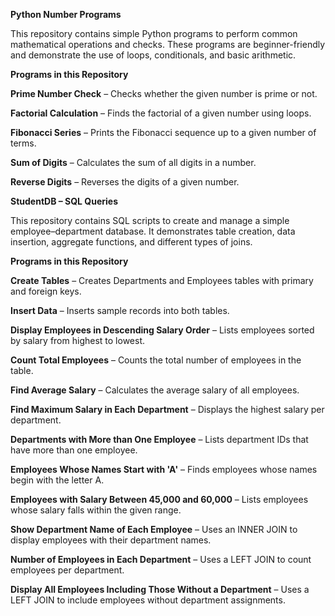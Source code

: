 **Python Number Programs**

This repository contains simple Python programs to perform common mathematical operations and checks.
These programs are beginner-friendly and demonstrate the use of loops, conditionals, and basic arithmetic.

**Programs in this Repository**

**Prime Number Check** – Checks whether the given number is prime or not.

**Factorial Calculation** – Finds the factorial of a given number using loops.

**Fibonacci Series** – Prints the Fibonacci sequence up to a given number of terms.

**Sum of Digits** – Calculates the sum of all digits in a number.

**Reverse Digits** – Reverses the digits of a given number.




**StudentDB – SQL Queries**

This repository contains SQL scripts to create and manage a simple employee–department database.
It demonstrates table creation, data insertion, aggregate functions, and different types of joins.

**Programs in this Repository**

**Create Tables** – Creates Departments and Employees tables with primary and foreign keys.

**Insert Data** – Inserts sample records into both tables.

**Display Employees in Descending Salary Order** – Lists employees sorted by salary from highest to lowest.

**Count Total Employees** – Counts the total number of employees in the table.

**Find Average Salary** – Calculates the average salary of all employees.

**Find Maximum Salary in Each Department** – Displays the highest salary per department.

**Departments with More than One Employee** – Lists department IDs that have more than one employee.

**Employees Whose Names Start with 'A'** – Finds employees whose names begin with the letter A.

**Employees with Salary Between 45,000 and 60,000** – Lists employees whose salary falls within the given range.

**Show Department Name of Each Employee** – Uses an INNER JOIN to display employees with their department names.

**Number of Employees in Each Department** – Uses a LEFT JOIN to count employees per department.

**Display All Employees Including Those Without a Department** – Uses a LEFT JOIN to include employees without department assignments.

